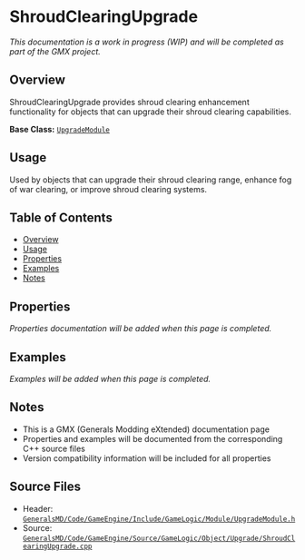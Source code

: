 # ShroudClearingUpgrade

*This documentation is a work in progress (WIP) and will be completed as part of the GMX project.*

## Overview

ShroudClearingUpgrade provides shroud clearing enhancement functionality for objects that can upgrade their shroud clearing capabilities.

**Base Class:** [`UpgradeModule`](../../GeneralsMD/Code/GameEngine/Include/GameLogic/Module/UpgradeModule.h)

## Usage

Used by objects that can upgrade their shroud clearing range, enhance fog of war clearing, or improve shroud clearing systems.

## Table of Contents

- [Overview](#overview)
- [Usage](#usage)
- [Properties](#properties)
- [Examples](#examples)
- [Notes](#notes)

## Properties

*Properties documentation will be added when this page is completed.*

## Examples

*Examples will be added when this page is completed.*

## Notes

- This is a GMX (Generals Modding eXtended) documentation page
- Properties and examples will be documented from the corresponding C++ source files
- Version compatibility information will be included for all properties

## Source Files

- Header: [`GeneralsMD/Code/GameEngine/Include/GameLogic/Module/UpgradeModule.h`](../../../GeneralsMD/Code/GameEngine/Include/GameLogic/Module/UpgradeModule.h)
- Source: [`GeneralsMD/Code/GameEngine/Source/GameLogic/Object/Upgrade/ShroudClearingUpgrade.cpp`](../../../GeneralsMD/Code/GameEngine/Source/GameLogic/Object/Upgrade/ShroudClearingUpgrade.cpp)
